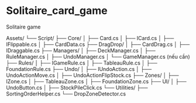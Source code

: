 # Solitaire_card_game
Solitaire game

Assets/
└── Script/
    ├── Core/
    │   ├── Card.cs
    │   ├── ICard.cs
    │   ├── IFlippable.cs
    │   ├── CardData.cs
    ├── DragDrop/
    │   ├── CardDrag.cs
    │   ├── IDraggable.cs
    ├── Managers/
    │   ├── DeckManager.cs
    │   ├── RuleManager.cs
    │   ├── UndoManager.cs
    │   └── GameManager.cs (nếu cần)
    ├── Rules/
    │   ├── IGameRule.cs
    │   ├── TableauRule.cs
    │   ├── FoundationRule.cs
    ├── Undo/
    │   ├── IUndoAction.cs
    │   ├── UndoActionMove.cs
    │   ├── UndoActionFlipStock.cs
    ├── Zones/
    │   ├── IZone.cs
    │   ├── TableauZone.cs
    │   ├── FoundationZone.cs
    ├── UI/
    │   ├── UndoButton.cs
    │   ├── StockPileClick.cs
    └── Utilities/
        ├── SortingOrderHelper.cs
        └── DropZoneDetector.cs
